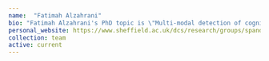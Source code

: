 ```yaml
---
name:  "Fatimah Alzahrani"
bio: "Fatimah Alzahrani's PhD topic is \"Multi-modal detection of cognitive decline\"". I co-supervise her with Steve Maddock]("https://www.sheffield.ac.uk/dcs/people/academic/steve-maddock")
personal_website: https://www.sheffield.ac.uk/dcs/research/groups/spandh
collection: team
active: current
---
```

